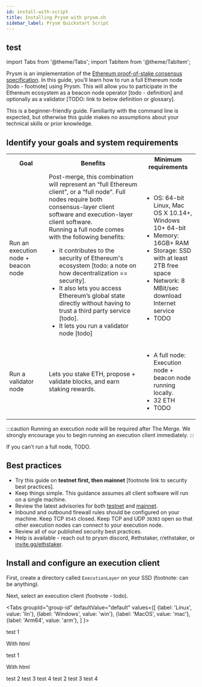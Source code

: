 ```yaml
---
id: install-with-script
title: Installing Prysm with prysm.sh
sidebar_label: Prysm Quickstart Script
---
```


## test

import Tabs from '@theme/Tabs';
import TabItem from '@theme/TabItem';

Prysm is an implementation of the [Ethereum proof-of-stake consensus specification](https://github.com/ethereum/consensus-specs). In this guide, you’ll learn how to run a full Ethereum node [todo - footnote] using Prysm. This will allow you to participate in the Ethereum ecosystem as a beacon node operator [todo - definition] and optionally as a validator [TODO: link to below definition or glossary].

This is a beginner-friendly guide. Familiarity with the command line is expected, but otherwise this guide makes no assumptions about your technical skills or prior knowledge.

## Identify your goals and system requirements

<table>
    <tr>
        <th>Goal</th>
        <th>Benefits</th>
        <th>Minimum requirements</th>
    </tr>
    <tr>
      <td>Run an execution node + beacon node</td>
      <td>
      Post-merge, this combination will represent an “full Ethereum client”, or a “full node”. Full nodes require both consensus-layer client software and execution-layer client software. <br />
      Running a full node comes with the following benefits:
      <ul> 
        <li>It contributes to the security of Ethereum's ecosystem [todo: a note on how decentralization == security].</li>    
        <li>It also lets you access Ethereum’s global state directly without having to trust a third party service [todo].</li> 
        <li>It lets you run a validator node [todo]</li> 
      </ul> 
      </td>
      <td>
        <ul> 
          <li>OS: 64-bit Linux, Mac OS X 10.14+, Windows 10+ 64-bit</li>    
          <li>Memory: 16GB+ RAM</li> 
          <li>Storage: SSD with at least 2TB free space</li> 
          <li>Network: 8 MBit/sec download Internet service</li> 
          <li>TODO</li> 
        </ul> 
      </td>
    </tr>
    <tr>
        <td>Run a validator node</td>
        <td>
        Lets you stake ETH, propose + validate blocks, and earn staking rewards.
        </td>
        <td>
          <ul> 
            <li>A full node: Execution node + beacon node running locally.</li>    
            <li>32 ETH</li> 
            <li>TODO</li> 
          </ul> 
        </td>
    </tr>
</table>

:::caution
Running an execution node will be required after The Merge. We strongly encourage you to begin running an execution client immediately.
:::

If you can’t run a full node, TODO.

## Best practices

- Try this guide on **testnet first, then mainnet** [footnote link to security best practices].
- Keep things simple. This guidance assumes all client software will run on a single machine.
- Review the latest advisories for both [testnet](https://prater.launchpad.ethereum.org/en/overview) and [mainnet](https://launchpad.ethereum.org/en/).
- Inbound and outbound firewall rules should be configured on your machine. Keep TCP `8545` closed. Keep TCP and UDP `30303` open so that other execution nodes can connect to your execution node.
- Review all of our published security best practices.
- Help is available - reach out to prysm discord, #ethstaker, r/ethstaker, or [invite.gg/ethstaker](http://invite.gg/ethstaker).

## Install and configure an execution client

First, create a directory called `ExecutionLayer` on your SSD (footnote: can be anything).

Next, select an execution client (footnote - todo).

<Tabs
groupId="group-id"
defaultValue="default"
values={[
{label: 'Linux', value: 'lin'},
{label: 'Windows', value: 'win'},
{label: 'MacOS', value: 'mac'},
{label: 'Arm64', value: 'arm'},
]
}>

<TabItem value="lin">
test 1 <p>With html</p>
<Tabs
  groupId="group-id2"
  defaultValue="default"
  values={[
    {label: 'Linux', value: 'lin'},
    {label: 'Windows', value: 'win'},
    {label: 'MacOS', value: 'mac'},
    {label: 'Arm64', value: 'arm'},
  ]
}>

<TabItem value="lin">
test 1 <p>With html</p>
</TabItem>
<TabItem value="win">
test 2
</TabItem>
<TabItem value="mac">
test 3
</TabItem>
<TabItem value="arm">
test 4
</TabItem>

</Tabs>

</TabItem>
<TabItem value="win">
test 2
</TabItem>
<TabItem value="mac">
test 3
</TabItem>
<TabItem value="arm">
test 4
</TabItem>

</Tabs>
